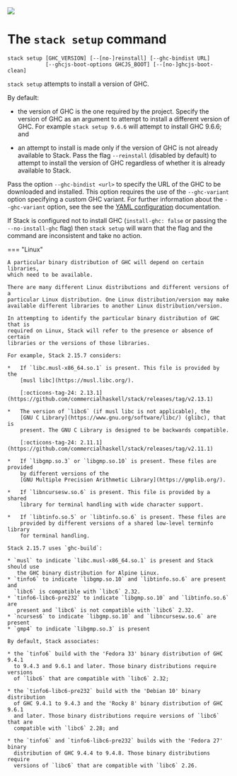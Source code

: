 <div class="hidden-warning"><a href="https://docs.haskellstack.org/"><img src="https://cdn.jsdelivr.net/gh/commercialhaskell/stack/doc/img/hidden-warning.svg"></a></div>

# The `stack setup` command

~~~text
stack setup [GHC_VERSION] [--[no-]reinstall] [--ghc-bindist URL]
            [--ghcjs-boot-options GHCJS_BOOT] [--[no-]ghcjs-boot-clean]
~~~

`stack setup` attempts to install a version of GHC.

By default:

* the version of GHC is the one required by the project. Specify the version of
  GHC as an argument to attempt to install a different version of GHC. For
  example `stack setup 9.6.6` will attempt to install GHC 9.6.6; and

* an attempt to install is made only if the version of GHC is not already
  available to Stack. Pass the flag `--reinstall` (disabled by default) to
  attempt to install the version of GHC regardless of whether it is already
  available to Stack.

Pass the option `--ghc-bindist <url>` to specify the URL of the GHC to be
downloaded and installed. This option requires the use of the `--ghc-variant`
option specifying a custom GHC variant. For further information about the
`--ghc-variant` option, see the see the
[YAML configuration](yaml_configuration.md#ghc-variant) documentation.

If Stack is configured not to install GHC (`install-ghc: false` or passing the
`--no-install-ghc` flag) then `stack setup` will warn that the flag and the
command are inconsistent and take no action.

=== "Linux"

    A particular binary distribution of GHC will depend on certain libraries,
    which need to be available.

    There are many different Linux distributions and different versions of a
    particular Linux distribution. One Linux distribution/version may make
    available different libraries to another Linux distribution/version.

    In attempting to identify the particular binary distribution of GHC that is
    required on Linux, Stack will refer to the presence or absence of certain
    libraries or the versions of those libraries.

    For example, Stack 2.15.7 considers:

    *   If `libc.musl-x86_64.so.1` is present. This file is provided by the
        [musl libc](https://musl.libc.org/).

        [:octicons-tag-24: 2.13.1](https://github.com/commercialhaskell/stack/releases/tag/v2.13.1)

    *   The version of `libc6` (if musl libc is not applicable), the
        [GNU C Library](https://www.gnu.org/software/libc/) (glibc), that is
        present. The GNU C Library is designed to be backwards compatible.

        [:octicons-tag-24: 2.11.1](https://github.com/commercialhaskell/stack/releases/tag/v2.11.1)

    *   If `libgmp.so.3` or `libgmp.so.10` is present. These files are provided
        by different versions of the
        [GNU Multiple Precision Arithmetic Library](https://gmplib.org/).

    *   If `libncursesw.so.6` is present. This file is provided by a shared
        library for terminal handling with wide character support.

    *   If `libtinfo.so.5` or `libtinfo.so.6` is present. These files are
        provided by different versions of a shared low-level terminfo library
        for terminal handling.

    Stack 2.15.7 uses `ghc-build`:

    * `musl` to indicate `libc.musl-x86_64.so.1` is present and Stack should use
       the GHC binary distribution for Alpine Linux.
    * `tinfo6` to indicate `libgmp.so.10` and `libtinfo.so.6` are present and
      `libc6` is compatible with `libc6` 2.32.
    * `tinfo6-libc6-pre232` to indicate `libgmp.so.10` and `libtinfo.so.6` are
       present and `libc6` is not compatible with `libc6` 2.32.
    * `ncurses6` to indicate `libgmp.so.10` and `libncursesw.so.6` are present
    * `gmp4` to indicate `libgmp.so.3` is present

    By default, Stack associates:

    * the `tinfo6` build with the 'Fedora 33' binary distribution of GHC 9.4.1
      to 9.4.3 and 9.6.1 and later. Those binary distributions require versions
      of `libc6` that are compatible with `libc6` 2.32;

    * the `tinfo6-libc6-pre232` build with the 'Debian 10' binary distribution
      of GHC 9.4.1 to 9.4.3 and the 'Rocky 8' binary distribution of GHC 9.6.1
      and later. Those binary distributions require versions of `libc6` that are
      compatible with `libc6` 2.28; and

    * the `tinfo6` and `tinfo6-libc6-pre232` builds with the 'Fedora 27' binary
      distribution of GHC 9.4.4 to 9.4.8. Those binary distributions require
      versions of `libc6` that are compatible with `libc6` 2.26.
